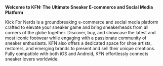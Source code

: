 **Welcome to KFN: The Ultimate Sneaker E-commerce and Social Media Platform**

Kick For Nerds is a groundbreaking e-commerce and social media platform crafted to elevate your sneaker game and bring sneakerheads from all corners of the globe together. Discover, buy, and showcase the latest and most iconic footwear while engaging with a passionate community of sneaker enthusiasts. KFN also offers a dedicated space for shoe artists, restorers, and emerging brands to present and sell their unique creations. Fully compatible with both iOS and Android, KFN effortlessly connects sneaker lovers worldwide.
